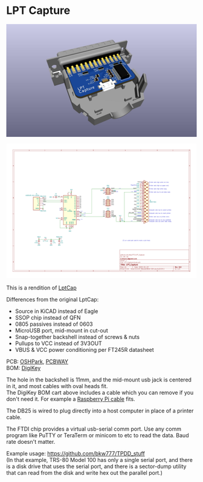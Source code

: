 # LPT Capture

![](LPT_Capture.jpg)

![](LPT_Capture.svg)

This is a rendition of [LptCap](https://www-user.tu-chemnitz.de/~heha/basteln/PC/LptCap/index.en.htm)

Differences from the original LptCap:  
* Source in KiCAD instead of Eagle
* SSOP chip instead of QFN
* 0805 passives instead of 0603
* MicroUSB port, mid-mount in cut-out
* Snap-together backshell instead of screws & nuts
* Pullups to VCC instead of 3V3OUT
* VBUS & VCC power conditioning per FT245R datasheet

PCB: [OSHPark](https://oshpark.com/shared_projects/DqbtiuyI), [PCBWAY](https://www.pcbway.com/project/shareproject/LPT_Capture.html)  
BOM: [DigiKey](https://www.digikey.com/short/wqdmr8p4)

The hole in the backshell is 11mm, and the mid-mount usb jack is centered in it, and most cables with oval heads fit.  
The DigiKey BOM cart above includes a cable which you can remove if you don't need it.
For example a [Raspberry Pi cable](https://thepihut.com/collections/raspberry-pi-cables/products/raspberry-pi-micro-usb-cable) fits.

The DB25 is wired to plug directly into a host computer in place of a printer cable.

The FTDI chip provides a virtual usb-serial comm port. Use any comm program like PuTTY or TeraTerm or minicom to etc to read the data. Baud rate doesn't matter.

Example usage: https://github.com/bkw777/TPDD_stuff  
(In that example, TRS-80 Model 100 has only a single serial port, and there is a disk drive that uses the serial port, and there is a sector-dump utility that can read from the disk and write hex out the parallel port.)  
